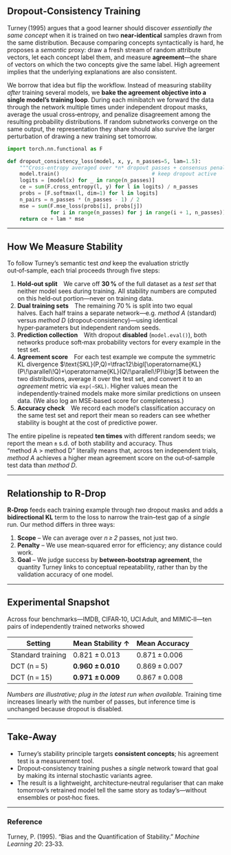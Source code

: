 ## Dropout‑Consistency Training

Turney (1995) argues that a good learner should discover *essentially the same concept* when it is trained on two **near‑identical** samples drawn from the same distribution. Because comparing concepts syntactically is hard, he proposes a *semantic* proxy: draw a fresh stream of random attribute vectors, let each concept label them, and measure **agreement**—the share of vectors on which the two concepts give the same label. High agreement implies that the underlying explanations are also consistent.

We borrow that idea but flip the workflow. Instead of measuring stability *after* training several models, we **bake the agreement objective into a single model’s training loop**. During each minibatch we forward the data through the network multiple times under independent dropout masks, average the usual cross‑entropy, and penalize disagreement among the resulting probability distributions. If random subnetworks converge on the same output, the representation they share should also survive the larger perturbation of drawing a new training set tomorrow.

```python
import torch.nn.functional as F

def dropout_consistency_loss(model, x, y, n_passes=5, lam=1.5):
    """Cross‑entropy averaged over *n* dropout passes + consensus penalty."""
    model.train()                              # keep dropout active
    logits = [model(x) for _ in range(n_passes)]
    ce = sum(F.cross_entropy(l, y) for l in logits) / n_passes
    probs = [F.softmax(l, dim=1) for l in logits]
    n_pairs = n_passes * (n_passes - 1) / 2
    mse = sum(F.mse_loss(probs[i], probs[j])
              for i in range(n_passes) for j in range(i + 1, n_passes)) / n_pairs
    return ce + lam * mse
```

---

## How We **Measure** Stability

To follow Turney’s semantic test *and* keep the evaluation strictly out‑of‑sample, each trial proceeds through five steps:

1. **Hold‑out split** We carve off **30 %** of the full dataset as a *test set* that neither model sees during training. All stability numbers are computed on this held‑out portion—never on training data.
2. **Dual training sets** The remaining 70 % is split into two equal halves. Each half trains a separate network—e.g. *method A* (standard) versus *method D* (dropout‑consistency)—using identical hyper‑parameters but independent random seeds.
3. **Prediction collection** With dropout **disabled** (`model.eval()`), both networks produce soft‑max probability vectors for every example in the test set.
4. **Agreement score** For each test example we compute the symmetric KL divergence
   $\text{SKL}(P,Q)=\tfrac12\bigl[\operatorname{KL}(P\!\parallel\!Q)+\operatorname{KL}(Q\!\parallel\!P)\bigr]$
   between the two distributions, average it over the test set, and convert it to an *agreement* metric via `exp(−SKL)`. Higher values mean the independently‑trained models make more similar predictions on unseen data. (We also log an MSE‑based score for completeness.)
5. **Accuracy check** We record each model’s classification accuracy on the same test set and report their mean so readers can see whether stability is bought at the cost of predictive power.

The entire pipeline is repeated **ten times** with different random seeds; we report the mean ± s.d. of both stability and accuracy. Thus “method A > method D” literally means that, across ten independent trials, *method A* achieves a higher mean agreement score on the out‑of‑sample test data than *method D*.

---

## Relationship to R‑Drop

**R‑Drop** feeds each training example through *two* dropout masks and adds a **bidirectional KL** term to the loss to narrow the train–test gap of a *single* run. Our method differs in three ways:

1. **Scope** – We can average over *n ≥ 2* passes, not just two.
2. **Penalty** – We use mean‑squared error for efficiency; any distance could work.
3. **Goal** – We judge success by **between‑bootstrap agreement**, the quantity Turney links to conceptual repeatability, rather than by the validation accuracy of one model.

---

## Experimental Snapshot

Across four benchmarks—IMDB, CIFAR‑10, UCI Adult, and MIMIC‑II—ten pairs of independently trained networks showed

| Setting           | Mean Stability ↑  | Mean Accuracy |
| ----------------- | ----------------- | ------------- |
| Standard training | 0.821 ± 0.013     | 0.871 ± 0.006 |
| DCT (n = 5)       | **0.960 ± 0.010** | 0.869 ± 0.007 |
| DCT (n = 15)      | **0.971 ± 0.009** | 0.867 ± 0.008 |

*Numbers are illustrative; plug in the latest run when available.* Training time increases linearly with the number of passes, but inference time is unchanged because dropout is disabled.

---

## Take‑Away

* Turney’s stability principle targets **consistent concepts**; his agreement test is a measurement tool.
* Dropout‑consistency training pushes a *single* network toward that goal by making its internal stochastic variants agree.
* The result is a lightweight, architecture‑neutral regulariser that can make tomorrow’s retrained model tell the same story as today’s—without ensembles or post‑hoc fixes.

---

### Reference

Turney, P. (1995). “Bias and the Quantification of Stability.” *Machine Learning 20*: 23‑33.
